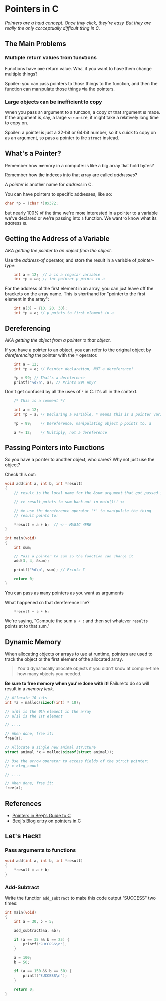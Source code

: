 # Pointers in C

*Pointers are a hard concept. Once they click, they're easy. But they are really
the only conceptually difficult thing in C.*

## The Main Problems

### Multiple return values from functions

Functions have one return value. What if you want to have them change multiple
things?

Spoiler: you can pass pointers to those things to the function, and then the
function can manipulate those things via the pointers.

### Large objects can be inefficient to copy

When you pass an argument to a function, a copy of that argument is made. If the
argument is, say, a large `struct`ure, it might take a relatively long time to
copy on.

Spoiler: a pointer is just a 32-bit or 64-bit number, so it's quick to copy on
as an argument, so pass a pointer to the `struct` instead.

## What's a Pointer?

Remember how memory in a computer is like a big array that hold bytes?

Remember how the indexes into that array are called _addresses_?

A _pointer_ is another name for _address_ in C.

You can have pointers to specific addresses, like so:

```c
char *p = (char *)0x372;
```

but nearly 100% of the time we're more interested in a pointer to a variable
we've declared or we're passing into a function. We want to know what its
address is.

## Getting the Address of a Variable

*AKA getting the pointer to an object from the object.*

Use the _address-of_ operator, and store the result in a variable of
_pointer-type_:

```c
    int a = 12;  // a is a regular variable
    int *p = &a; // int-pointer p points to a
```

For the address of the first element in an array, you can just leave off the
brackets on the array name. This is shorthand for "pointer to the first element
in the array":

```c
    int a[3] = {10, 20, 30};
	int *p = a; // p points to first element in a
```

## Dereferencing

*AKA getting the object from a pointer to that object.*

If you have a pointer to an object, you can refer to the original object by
_dereferencing_ the pointer with the `*` operator.

```c
	int a = 12;
	int *p = a; // Pointer declaration, NOT a dereference!

	*p = 99; // That's a dereference
	printf("%d\n", a); // Prints 99! Why?
```

Don't get confused by all the uses of `*` in C. It's all in the context.

```c
	/* This is a comment */

	int a = 12;
	int *p = a; // Declaring a variable, * means this is a pointer variable

	*p = 99;    // Dereference, manipulating object p points to, a

	a *= 12;    // Multiply, not a dereference
```

## Passing Pointers into Functions

So you have a pointer to another object, who cares? Why not just use the object?

Check this out:

```c
void add(int a, int b, int *result)
{
	// result is the local name for the &sum argument that got passed in.
	
	// >> result points to sum back out in main()!! <<

	// We use the dereference operator '*' to manipulate the thing
	// result points to:

	*result = a + b;  // <-- MAGIC HERE
}

int main(void)
{
	int sum;

	// Pass a pointer to sum so the function can change it
	add(3, 4, &sum);

	printf("%d\n", sum); // Prints 7

	return 0;
}
```

You can pass as many pointers as you want as arguments.

What happened on that dereference line?

```c
	*result = a + b;
```

We're saying, "Compute the sum `a + b` and then set whatever `results` points at to that sum."

## Dynamic Memory

When allocating objects or arrays to use at runtime, pointers are used to track
the object or the first element of the allocated array.

> You'd dynamically allocate objects if you didn't know at compile-time how many
> objects you needed.

**Be sure to free memory when you're done with it!** Failure to do so will
result in a _memory leak_.

```c
// Allocate 10 ints
int *a = malloc(sizeof(int) * 10);

// a[0] is the 0th element in the array
// a[1] is the 1st element

// ....

// When done, free it:
free(a);
```

```c
// Allocate a single new animal structure
struct animal *x = malloc(sizeof(struct animal));

// Use the arrow operator to access fields of the struct pointer:
// x->leg_count

// ....

// When done, free it:
free(x);
```

## References

* [Pointers in Beej's Guide to C](http://beej.us/guide/bgc/output/html/multipage/pointers.html)
* [Beej's Blog entry on pointers in C](http://beej.us/blog/data/c-pointers/)

## Let's Hack!

### Pass arguments to functions

```c
void add(int a, int b, int *result)
{
	*result = a + b;
}
```

### Add-Subtract

Write the function `add_subtract` to make this code output "SUCCESS" two times:

```c
int main(void)
{
	int a = 30, b = 5;

	add_subtract(&a, &b);

	if (a == 35 && b == 25) {
		printf("SUCCESS\n");
	}

	a = 100;
	b = 50;

	if (a == 150 && b == 50) {
		printf("SUCCESS\n");
	}

	return 0;
}
```
